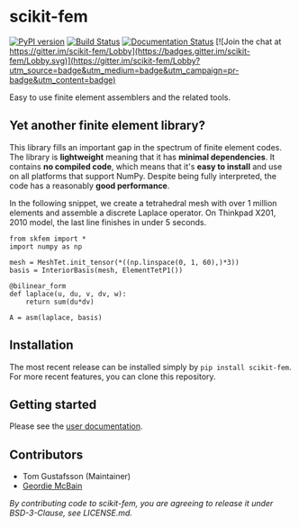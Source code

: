 # scikit-fem

[![PyPI version](https://badge.fury.io/py/scikit-fem.svg)](https://badge.fury.io/py/scikit-fem)
[![Build Status](https://travis-ci.com/kinnala/scikit-fem.svg?branch=master)](https://travis-ci.com/kinnala/scikit-fem)
[![Documentation Status](https://readthedocs.org/projects/scikit-fem/badge/?version=latest)](https://scikit-fem.readthedocs.io/en/latest/?badge=latest)
[![Join the chat at https://gitter.im/scikit-fem/Lobby](https://badges.gitter.im/scikit-fem/Lobby.svg)](https://gitter.im/scikit-fem/Lobby?utm_source=badge&utm_medium=badge&utm_campaign=pr-badge&utm_content=badge)

Easy to use finite element assemblers and the related tools.

## Yet another finite element library?

This library fills an important gap in the spectrum of finite element codes.
The library is **lightweight** meaning that it has **minimal dependencies**.
It contains **no compiled code**, which means that it's **easy to install** and
use on all platforms that support NumPy.  Despite being fully interpreted, the
code has a reasonably **good performance**.

In the following snippet, we create a tetrahedral mesh with over 1 million
elements and assemble a discrete Laplace operator. On Thinkpad X201, 2010
model, the last line finishes in under 5 seconds.

```
from skfem import *
import numpy as np

mesh = MeshTet.init_tensor(*((np.linspace(0, 1, 60),)*3))
basis = InteriorBasis(mesh, ElementTetP1())

@bilinear_form
def laplace(u, du, v, dv, w):
    return sum(du*dv)

A = asm(laplace, basis)
```

## Installation

The most recent release can be installed simply by `pip install scikit-fem`.
For more recent features, you can clone this repository.

## Getting started

Please see the [user documentation](https://scikit-fem.readthedocs.io).

## Contributors

- Tom Gustafsson (Maintainer)
- [Geordie McBain](https://github.com/gdmcbain)

*By contributing code to scikit-fem, you are agreeing to release it under BSD-3-Clause, see LICENSE.md.*
